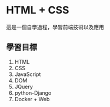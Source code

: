 # HTML + CSS
這是一個自學過程，學習前端技術以及應用
## 學習目標
1. HTML
2. CSS
3. JavaScript
4. DOM
5. JQuery
6. python-Django
7. Docker + Web